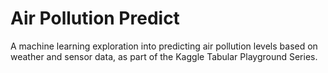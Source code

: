 # Air Pollution Predict
  A machine learning exploration into predicting air pollution levels based on weather and sensor data, as part of the Kaggle Tabular Playground Series.
